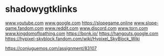 # shadowygtklinks
www.youtube.com
www.google.com
https://slopegame.online
www.slope-game.fandom.com
www.reddit.com
www.discord.com
www.torn.com
www.kingdomofloathing.com
https://bonk.io/
https://hangouts.google.com
https://hypixel-skyblock.fandom.com/wiki/Hypixel_SkyBlock_Wiki

 
https://conjuguemos.com/assignment/83107

